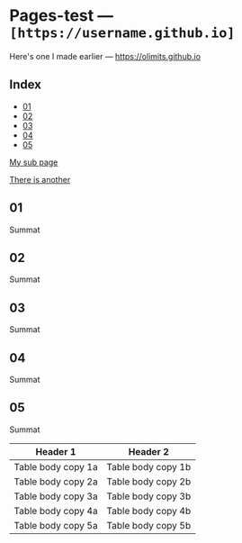 # Pages-test — ```[https://username.github.io]```
Here's one I made earlier — https://olimits.github.io

## Index
- [01](#01)  
- [02](#02)  
- [03](#03)  
- [04](#04)  
- [05](#05)  

[My sub page](/my-subfolder/summat.md)

[There is another](/my-subfolder/summat-2.md)

## 01
Summat

## 02
Summat

## 03
Summat

## 04
Summat

## 05
Summat

|Header 1| Header 2|
|--------|--------|
|Table body copy 1a| Table body copy 1b|
|Table body copy 2a| Table body copy 2b|
|Table body copy 3a| Table body copy 3b|
|Table body copy 4a| Table body copy 4b|
|Table body copy 5a| Table body copy 5b|
